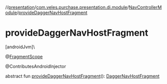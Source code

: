 //[presentation](../../../index.md)/[com.veles.purchase.presentation.di.module](../index.md)/[NavControllerModule](index.md)/[provideDaggerNavHostFragment](provide-dagger-nav-host-fragment.md)

# provideDaggerNavHostFragment

[androidJvm]\

@[FragmentScope](../../com.veles.purchase.presentation.di.annotation.scope/-fragment-scope/index.md)

@ContributesAndroidInjector

abstract fun [provideDaggerNavHostFragment](provide-dagger-nav-host-fragment.md)(): [DaggerNavHostFragment](../../com.veles.purchase.presentation.base.mvvm.navigation/-dagger-nav-host-fragment/index.md)
